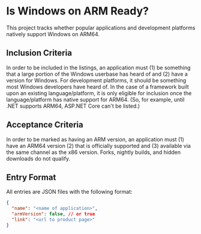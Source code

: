 # Is Windows on ARM Ready?

This project tracks whether popular applications and development platforms natively support Windows on ARM64.

## Inclusion Criteria

In order to be included in the listings, an application must (1) be something that a large portion of the Windows userbase has heard of and (2) have a version for Windows. For development platforms, it should be something most Windows developers have heard of. In the case of a framework built upon an existing language/platform, it is only eligible for inclusion once the language/platform has native support for ARM64. (So, for example, until .NET supports ARM64, ASP.NET Core can't be listed.)

## Acceptance Criteria

In order to be marked as having an ARM version, an application must (1) have an ARM64 version (2) that is officially supported and (3) available via the same channel as the x86 version. Forks, nightly builds, and hidden downloads do not qualify.

## Entry Format

All entries are JSON files with the following format:

```json
{
  "name": "<name of application>",
  "armVersion": false, // or true
  "link": "<url to product page>"
}
```
